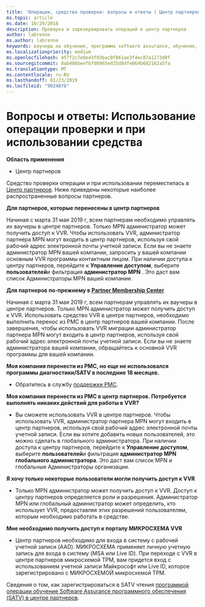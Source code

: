 ```yaml
---
title: 'Операции, средство проверки: вопросы и ответы | Центр партнеров'
ms.topic: article
ms.date: 10/29/2018
description: Проверка и зарезервировать операций в центр партнеров
author: labrenne
ms.author: labrenne
keywords: ваучеры на обучение, программа software assurance, обучение, проверка ваучеры, зарезервировать операции
ms.localizationpriority: medium
ms.openlocfilehash: 457f2c7e0e43f03bac0f861ae3f4ec87a1173d0f
ms.sourcegitcommit: 8ab406beefbfd0965ed35d8dfe064b682162a5fa
ms.translationtype: MT
ms.contentlocale: ru-RU
ms.lasthandoff: 01/23/2019
ms.locfileid: "9024876"
---
```

# <a name="faq-using-the-voucher-validation-and-redemption-tool"></a>Вопросы и ответы: Использование операции проверки и при использовании средства 

**Область применения**

- Центр партнеров

Средство проверки операции и при использовании переместилась в [Центр партнеров](https://partner.microsoft.com/en-us/pcv/dashboard/overview). Ниже приведены некоторые наиболее распространенные вопросы партнеров. 

**Для партнеров, которые перенесены в центр партнеров**

 Начиная с марта 31 мая 2019 г, всем партнерам необходимо управлять их ваучеры в центре партнеров. Только MPN администратор может получить доступ к VVR. Чтобы использовать VVR, администратор партнера MPN могут входить в центр партнеров, используя свой рабочий адрес электронной почты учетной записи. Если вы не знаете администратор MPN вашей компании, запросить у вашей компании основным VVR программы контактным лицом.  При наличии доступа к центру партнеров, перейдите к **Управление доступом**, выберите **пользователей**и фильтрация **администратор MPN** . Это даст вам список Администраторы MPN вашей компании.  

**Для партнеров по-прежнему в [Partner Membership Center](https://partner.microsoft.com/)**

Начиная с марта 31 мая 2019 г, всем партнерам управлять их ваучеры в центре партнеров. Только MPN администратор может получить доступ к VVR. Использовать средство VVR в центре партнеров, необходимо выполнить перенос из PMC в центр партнеров вашей компании. После завершения, чтобы использовать VVR миграции администратор партнера MPN могут входить в центр партнеров, используя свой рабочий адрес электронной почты учетной записи. Если вы не знаете администратора вашей компании, обращайтесь к основной VVR программы для вашей компании.  


**Моя компания перенести из PMC, но еще не использовался программы диагностики/SATV в последние 18 месяцев.**

- Обратитесь в службу [поддержки PMC](mailto:proghelp@microsoft.com). 


**Моя компания перенести из PMC в центр партнеров. Потребуется выполнять никаких действий для работы в VVR?** 

- Вы сможете использовать VVR в центре партнеров.  Чтобы использовать VVR, администратор партнера MPN могут входить в центр партнеров, используя свой рабочий адрес электронной почты учетной записи. Если вы хотите добавить новых пользователей, это можно сделать в глобального администратора. При наличии доступа к центру партнеров, перейдите к **Управление доступом**, выберите **пользователей**и фильтрация **администратор MPN** **глобального администратора**. Это даст вам список MPN и глобальные Администраторы организации.  

**Я хочу только некоторые пользователи могли получить доступ к VVR**

- Только MPN администратор может получить доступ к VVR. Доступ к центру партнеров определяется роли и разрешения. Администратор MPN или глобальный администратор может определить, кто использует VVR, предоставляя этих разрешений пользователям, которым необходимо работать в средстве.

**Мне необходимо получить доступ к порталу МИКРОСХЕМА VVR**

- Центр партнеров необходимо для входа в систему с рабочей учетной записи (AAD).  МИКРОСХЕМА применяет личную учетную запись для входа в систему (MSA или Live ID).  При переходе с VVR в центре партнеров микросхемой TPM, вам придется вход с использованием учетной записи Майкрософт или Live ID, которое зарегистрировано с МИКРОСХЕМОЙ микросхемой TPM.

Сведения о том, как зарегистрироваться в SATV чтения [программой операции обучение Software Assurance программного обеспечения (SATV) в центре партнеров](software-assurance-satv.md).
 <!--
For information on how to enroll in Software Assurance DPS programs, read [Software Assurance programs in Partner Center](software-assurance-dps.md).-->